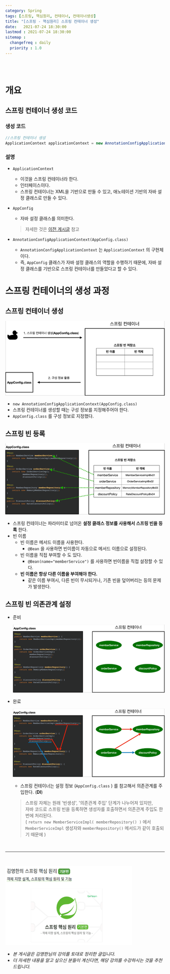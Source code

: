 ```yaml
---
category: Spring
tags: [스프링, 핵심원리, 컨테이너, 컨테이너생성]
title: "[스프링 - 핵심원리] 스프링 컨테이너 생성"
date:   2021-07-24 18:30:00 
lastmod : 2021-07-24 18:30:00
sitemap :
  changefreq : daily
  priority : 1.0
---
```


<br/><br/>

# 개요

## 스프링 컨테이너 생성 코드

### 생성 코드

```java
//스프링 컨테이너 생성
ApplicationContext applicationContext = new AnnotationConfigApplicationContext(AppConfig.class);
```

### 설명

- `ApplicationContext`
    - 이것을 스프링 컨테이너라 한다.
    - 인터페이스이다.
    - 스프링 컨테이너는 XML을 기반으로 만들 수 있고, 애노테이션 기반의 자바 설정 클래스로 만들 수 있다.

- `AppConfig`
    - 자바 설정 클래스를 의미한다.

    > 자세한 것은 [이전 게시글](https://taegyunwoo.github.io/spring/SPRING_OCP_DIP) 참고

- `AnnotationConfigApplicationContext(AppConfig.class)`
    - `AnnotationConfigApplicationContext` 는 `ApplicationContext` 의 구현체이다.
    - 즉, `AppConfig` 클래스가 자바 설정 클래스의 역할을 수행하기 때문에, 자바 설정 클래스를 기반으로 스프링 컨테이너를 만들었다고 할 수 있다.

# 스프링 컨테이너의 생성 과정

## 스프링 컨테이너 생성

![스프링 컨테이너 생성](/assets/img/2021-07-24-SPRING_Contatiner_Construct/Untitled%204.png)

- `new AnnotationConfigApplicationContext(AppConfig.class)`
- 스프링 컨테이너를 생성할 때는 구성 정보를 지정해주어야 한다.
- `AppConfig.class` 를 구성 정보로 지정했다.

## 스프링 빈 등록

![스프링 빈 등록](/assets/img/2021-07-24-SPRING_Contatiner_Construct/Untitled%205.png)

- 스프링 컨테이너는 파라미터로 넘어온 **설정 클래스 정보를 사용해서 스프링 빈을 등록** 한다.
- 빈 이름
    - 빈 이름은 메서드 이름을 사용한다.
        - `@Bean` 을 사용하면 빈이름이 자동으로 메서드 이름으로 설정된다.
    - 빈 이름을 직접 부여할 수 도 있다.
        - `@Bean(name="memberService")` 를 사용하면 빈이름을 직접 설정할 수 있다.
    - **빈 이름은 항상 다른 이름을 부여해야 한다.**
        - 같은 이름 부여시, 다른 빈이 무시되거나, 기존 빈을 덮어버리는 등의 문제가 발생한다.

## 스프링 빈 의존관계 설정

- 준비

    ![준비](/assets/img/2021-07-24-SPRING_Contatiner_Construct/Untitled%206.png)

- 완료

    ![완료](/assets/img/2021-07-24-SPRING_Contatiner_Construct/Untitled%207.png)

    - 스프링 컨테이너는 설정 정보 (`AppConfig.class` ) 를 참고해서 의존관계를 주입한다. (**DI**)

    > 스프링 자체는 원래 '빈생성', '의존관계 주입' 단계가 나누어져 있지만,  
    자바 코드로 스프링 빈을 등록하면 생성자를 호출하면서 의존관계 주입도 한번에 처리된다.  
    ( `return new MemberServiceImpl( memberRepository() )` 에서 `MemberServiceImpl` 생성자와 `memberRepository()` 메서드가 같이 호출되기 때문에 )

<br>

---

<br>

<a href="https://inf.run/pcN8"><img src="/assets/img/Inflearn_Spring_SpringCore/Logo.png" width="400px" height="250px"></a>

- *본 게시글은 김영한님의 강의를 토대로 정리한 글입니다.*
- *더 자세한 내용을 알고 싶으신 분들이 계신다면, 해당 강의를 수강하시는 것을 추천드립니다.*